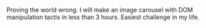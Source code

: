 Proving the world wrong. I will make an image carousel with DOM manipulation tactis in less than 3 hours. Easiest challenge in my life.
